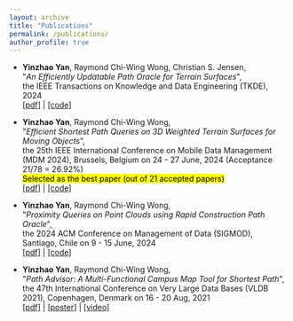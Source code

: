 ```yaml
---
layout: archive
title: "Publications"
permalink: /publications/
author_profile: true
---
```


* **Yinzhao Yan**, Raymond Chi-Wing Wong, Christian S. Jensen,  
"*An Efficiently Updatable Path Oracle for Terrain Surfaces*",  
the IEEE Transactions on Knowledge and Data Engineering (TKDE), 2024  
[[pdf]](https://yanyinzhao.github.io/files/TKDE2024-UpdatedStructureTerrain-paper.pdf) | [[code]](https://github.com/yanyinzhao/UpdatedStructureTerrainCode) 

* **Yinzhao Yan**, Raymond Chi-Wing Wong,  
"*Efficient Shortest Path Queries on 3D Weighted Terrain Surfaces for Moving Objects*",  
the 25th IEEE International Conference on Mobile Data Management (MDM 2024), Brussels, Belgium on 24 - 27 June, 2024 (Acceptance 21/78 = 26.92%)  
<mark style="background-color: #FFFF00">Selected as the best paper (out of 21 accepted papers)</mark>  
[[pdf]](https://yanyinzhao.github.io/files/MDM2024-WeightedTerrain-paper.pdf) | [[code]](https://github.com/yanyinzhao/WeightedTerrainCode) 

* **Yinzhao Yan**, Raymond Chi-Wing Wong,  
"*Proximity Queries on Point Clouds using Rapid Construction Path Oracle*",  
the 2024 ACM Conference on Management of Data (SIGMOD), Santiago, Chile on 9 - 15 June, 2024  
[[pdf]](https://yanyinzhao.github.io/files/SIGMOD2024-PointCloudRCOracle-paper.pdf) | [[code]](https://github.com/yanyinzhao/PointCloudPathCode) 

* **Yinzhao Yan**, Raymond Chi-Wing Wong,  
"*Path Advisor: A Multi-Functional Campus Map Tool for Shortest Path*",  
the 47th International Conference on Very Large Data Bases (VLDB 2021), Copenhagen, Denmark on 16 - 20 Aug, 2021  
[[pdf]](https://yanyinzhao.github.io/files/VLDB2021-PathAdvisor-paper.pdf) | [[poster]](https://yanyinzhao.github.io/files/VLDB2021-PathAdvisor-poster.pdf) | [[video]](https://yanyinzhao.github.io/files/VLDB2021-PathAdvisor-video.mp4)